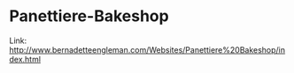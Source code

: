 # Panettiere-Bakeshop

Link: http://www.bernadetteengleman.com/Websites/Panettiere%20Bakeshop/index.html
